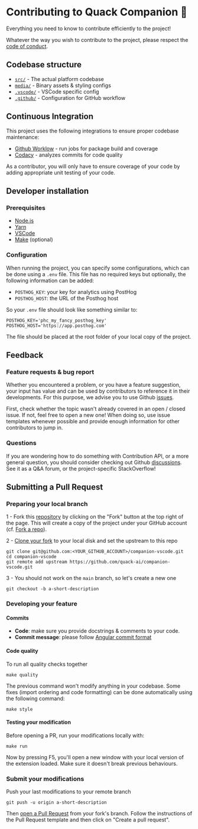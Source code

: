 # Contributing to Quack Companion 🦆

Everything you need to know to contribute efficiently to the project!

Whatever the way you wish to contribute to the project, please respect the [code of conduct](CODE_OF_CONDUCT.md).

## Codebase structure

- [`src/`](https://github.com/quack-ai/companion-vscode/blob/main/src/) - The actual platform codebase
- [`media/`](https://github.com/quack-ai/companion-vscode/blob/main/media/) - Binary assets & styling configs
- [`.vscode/`](https://github.com/quack-ai/companion-vscode/blob/main/.vscode/) - VSCode specific config
- [`.github/`](https://github.com/quack-ai/companion-vscode/blob/main/.github/) - Configuration for GitHub workflow

## Continuous Integration

This project uses the following integrations to ensure proper codebase maintenance:

- [Github Worklow](https://help.github.com/en/actions/configuring-and-managing-workflows/configuring-a-workflow) - run jobs for package build and coverage
- [Codacy](https://www.codacy.com/) - analyzes commits for code quality

As a contributor, you will only have to ensure coverage of your code by adding appropriate unit testing of your code.

## Developer installation

### Prerequisites

- [Node.js](https://nodejs.org/en)
- [Yarn](https://yarnpkg.com/getting-started/install)
- [VSCode](https://code.visualstudio.com/Download)
- [Make](https://www.gnu.org/software/make/) (optional)

### Configuration

When running the project, you can specify some configurations, which can be done using a `.env` file.
This file has no required keys but optionally, the following information can be added:

- `POSTHOG_KEY`: your key for analytics using PostHog
- `POSTHOG_HOST`: the URL of the Posthog host

So your `.env` file should look like something similar to:

```
POSTHOG_KEY='phc_my_fancy_posthog_key'
POSTHOG_HOST='https://app.posthog.com'
```

The file should be placed at the root folder of your local copy of the project.

## Feedback

### Feature requests & bug report

Whether you encountered a problem, or you have a feature suggestion, your input has value and can be used by contributors to reference it in their developments. For this purpose, we advise you to use Github [issues](https://github.com/quack-ai/companion-vscode/issues).

First, check whether the topic wasn't already covered in an open / closed issue. If not, feel free to open a new one! When doing so, use issue templates whenever possible and provide enough information for other contributors to jump in.

### Questions

If you are wondering how to do something with Contribution API, or a more general question, you should consider checking out Github [discussions](https://github.com/quack-ai/companion-vscode/discussions). See it as a Q&A forum, or the project-specific StackOverflow!

## Submitting a Pull Request

### Preparing your local branch

1 - Fork this [repository](https://github.com/quack-ai/companion-vscode) by clicking on the "Fork" button at the top right of the page. This will create a copy of the project under your GitHub account (cf. [Fork a repo](https://docs.github.com/en/get-started/quickstart/fork-a-repo)).

2 - [Clone your fork](https://docs.github.com/en/repositories/creating-and-managing-repositories/cloning-a-repository) to your local disk and set the upstream to this repo

```shell
git clone git@github.com:<YOUR_GITHUB_ACCOUNT>/companion-vscode.git
cd companion-vscode
git remote add upstream https://github.com/quack-ai/companion-vscode.git
```

3 - You should not work on the `main` branch, so let's create a new one

```shell
git checkout -b a-short-description
```

### Developing your feature

#### Commits

- **Code**: make sure you provide docstrings & comments to your code.
- **Commit message**: please follow [Angular commit format](https://github.com/angular/angular/blob/main/CONTRIBUTING.md#-commit-message-format)

#### Code quality

To run all quality checks together

```shell
make quality
```

The previous command won't modify anything in your codebase. Some fixes (import ordering and code formatting) can be done automatically using the following command:

```shell
make style
```

#### Testing your modification

Before opening a PR, run your modifications locally with:

```shell
make run
```

Now by pressing F5, you'll open a new window with your local version of the extension loaded. Make sure it doesn't break previous behaviours.

### Submit your modifications

Push your last modifications to your remote branch

```shell
git push -u origin a-short-description
```

Then [open a Pull Request](https://docs.github.com/en/github/collaborating-with-pull-requests/proposing-changes-to-your-work-with-pull-requests/creating-a-pull-request) from your fork's branch. Follow the instructions of the Pull Request template and then click on "Create a pull request".
